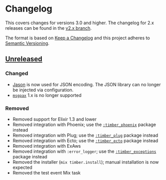 # Changelog

This covers changes for versions 3.0 and higher. The changelog for 2.x releases
can be found in the [v2.x
branch](https://github.com/timberio/timber-elixir/blob/v2.x/CHANGELOG.md).

The format is based on [Keep a Changelog](http://keepachangelog.com/en/1.0.0/)
and this project adheres to [Semantic
Versioning](http://semver.org/spec/v2.0.0.html).

## [Unreleased]

### Changed

  - [Jason](https://hex.pm/packages/jason) is now used for JSON encoding. The
    JSON library can no longer be injected via configuration.
  - [`msgpax`](https://hex.pm/packages/msgpax) 1.x is no longer supported

### Removed

  - Removed support for Elixir 1.3 and lower
  - Removed integration with Phoenix; use the
    [`:timber_phoenix`](https://hex.pm/packages/timber_phoenix) package instead
  - Removed integration with Plug; use the
    [`:timber_plug`](https://hex.pm/packages/timber_plug) package instead
  - Removed integration with Ecto; use the
    [`:timber_ecto`](https://hex.pm/packages/timber_ecto) package instead
  - Removed integration with ExAws
  - Removed integration with `:error_logger`; use the
    [`:timber_exceptions`](https://hex.pm/packages/timber_exceptions) package
    instead
  - Removed the installer (`mix timber.install`); manual installation is now
    expected
  - Removed the test event Mix task

[Unreleased]: https://github.com/timberio/timber-elixir/compare/v2.x...HEAD
